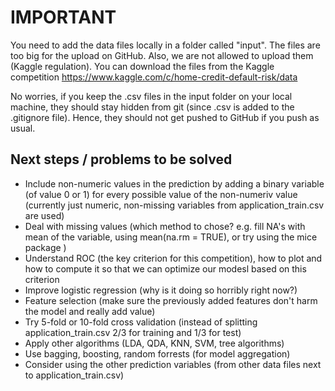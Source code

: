 # IMPORTANT

You need to add the data files locally in a folder called "input". The files are too big for the upload on GitHub. 
Also, we are not allowed to upload them (Kaggle regulation). You can download the files from the Kaggle competition https://www.kaggle.com/c/home-credit-default-risk/data

No worries, if you keep the .csv files in the input folder on your local machine, 
they should stay hidden from git (since .csv is added to the .gitignore file). Hence, they should not get pushed to GitHub if you push as usual.

## Next steps / problems to be solved

- Include non-numeric values in the prediction by adding a binary variable (of value 0 or 1) for every possible value of the non-numeriv value (currently just numeric, non-missing variables from application_train.csv are used)
- Deal with missing values (which method to chose? e.g. fill NA's with mean of the variable, using mean(na.rm = TRUE), or try using the mice package )
- Understand ROC (the key criterion for this competition), how to plot and how to compute it so that we can optimize our modesl based on this criterion
- Improve logistic regression (why is it doing so horribly right now?)
- Feature selection (make sure the previously added features don't harm the model and really add value)
- Try 5-fold or 10-fold cross validation (instead of splitting application_train.csv 2/3 for training and 1/3 for test)
- Apply other algorithms (LDA, QDA, KNN, SVM, tree algorithms) 
- Use bagging, boosting, random forrests (for model aggregation)
- Consider using the other prediction variables (from other data files next to application_train.csv)

